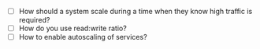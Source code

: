 
- [ ] How should a system scale during a time when they know high traffic is required?
- [ ] How do you use read:write ratio?
- [ ] How to enable autoscaling of services?
